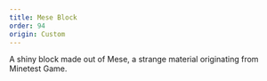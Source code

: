 ```yaml
---
title: Mese Block
order: 94
origin: Custom
---
```


A shiny block made out of Mese, a strange material originating from Minetest Game.
